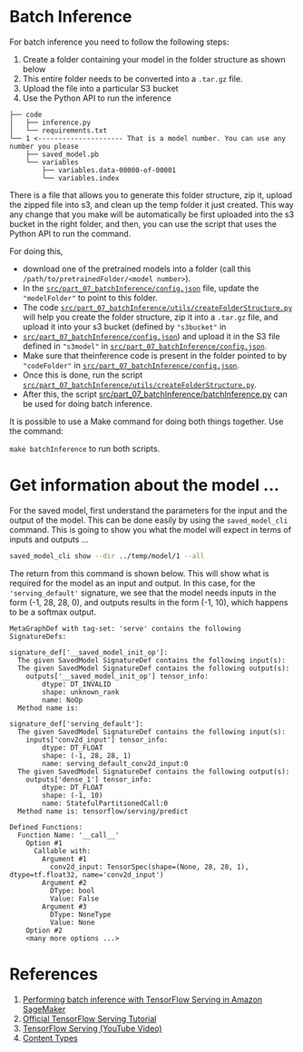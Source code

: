 # Batch Inference

For batch inference you need to follow the following steps:

1. Create a folder containing your model in the folder structure as shown below
2. This entire folder needs to be converted into a `.tar.gz` file.
3. Upload the file into a particular S3 bucket
4. Use the Python API to run the inference

```
├── code
│   ├── inference.py
│   └── requirements.txt
└── 1 <--------------------- That is a model number. You can use any number you please 
    ├── saved_model.pb
    └── variables
        ├── variables.data-00000-of-00001
        └── variables.index
```

There is a file that allows you to generate this folder structure, zip it, upload the zipped file into s3, and clean up the temp folder
it just created. This way any change that you make will be automatically be first uploaded into the s3 bucket in the right folder, and
then, you can use the script that uses the Python API to run the command.

For doing this, 

- download one of the pretrained models into a folder (call this `/path/to/pretrainedFolder/<model number>`). 
- In the [`src/part_07_batchInference/config.json`](https://github.com/sankhaMukherjee/sageMaker/blob/master/src/part_07_batchInference/config.json) file, update the `"modelFolder"` to point to this folder. 
- The code [`src/part_07_batchInference/utils/createFolderStructure.py`](https://github.com/sankhaMukherjee/sageMaker/blob/master/src/part_07_batchInference/utils/createFolderStructure.py) will help you create the folder structure, zip it into a `.tar.gz` file, and upload it into your s3 bucket (defined by `"s3bucket"` in 
- [`src/part_07_batchInference/config.json`](https://github.com/sankhaMukherjee/sageMaker/blob/master/src/part_07_batchInference/config.json)) and upload it in the S3 file defined in `"s3model"` in [`src/part_07_batchInference/config.json`](https://github.com/sankhaMukherjee/sageMaker/blob/master/src/part_07_batchInference/config.json).
- Make sure that theinference code is present in the folder pointed to by `"codeFolder"` in [`src/part_07_batchInference/config.json`](https://github.com/sankhaMukherjee/sageMaker/blob/master/src/part_07_batchInference/config.json).
- Once this is done, run the script [`src/part_07_batchInference/utils/createFolderStructure.py`](https://github.com/sankhaMukherjee/sageMaker/blob/master/src/part_07_batchInference/utils/createFolderStructure.py).
- After this, the script [src/part_07_batchInference/batchInference.py](https://github.com/sankhaMukherjee/sageMaker/blob/master/src/part_07_batchInference/batchInference.py) can be used for doing batch inference. 

It is possible to use a Make command for doing both things together. Use the command:

`make batchInference` to run both scripts.

# Get information about the model ...

For the saved model, first understand the parameters for the input and the output of the model. This can be
done easily by using the `saved_model_cli` command. This is going to show you what the model will expect in
terms of inputs and outputs ...

```bash
saved_model_cli show --dir ../temp/model/1 --all 
```

The return from this command is shown below. This will show what is required for the model as an input and
output. In this case, for the `'serving_default'` signature, we see that the model needs inputs in the form
(-1, 28, 28, 0), and outputs results in the form (-1, 10), which happens to be a softmax output. 

```
MetaGraphDef with tag-set: 'serve' contains the following SignatureDefs:

signature_def['__saved_model_init_op']:
  The given SavedModel SignatureDef contains the following input(s):
  The given SavedModel SignatureDef contains the following output(s):
    outputs['__saved_model_init_op'] tensor_info:
        dtype: DT_INVALID
        shape: unknown_rank
        name: NoOp
  Method name is: 

signature_def['serving_default']:
  The given SavedModel SignatureDef contains the following input(s):
    inputs['conv2d_input'] tensor_info:
        dtype: DT_FLOAT
        shape: (-1, 28, 28, 1)
        name: serving_default_conv2d_input:0
  The given SavedModel SignatureDef contains the following output(s):
    outputs['dense_1'] tensor_info:
        dtype: DT_FLOAT
        shape: (-1, 10)
        name: StatefulPartitionedCall:0
  Method name is: tensorflow/serving/predict

Defined Functions:
  Function Name: '__call__'
    Option #1
      Callable with:
        Argument #1
          conv2d_input: TensorSpec(shape=(None, 28, 28, 1), dtype=tf.float32, name='conv2d_input')
        Argument #2
          DType: bool
          Value: False
        Argument #3
          DType: NoneType
          Value: None
    Option #2
    <many more options ...>
```

# References

1. [Performing batch inference with TensorFlow Serving in Amazon SageMaker](https://aws.amazon.com/blogs/machine-learning/performing-batch-inference-with-tensorflow-serving-in-amazon-sagemaker/)
2. [Official TensorFlow Serving Tutorial](https://www.tensorflow.org/tfx/tutorials/serving/rest_simple)
3. [TensorFlow Serving (YouTube Video)](https://www.youtube.com/watch?v=zpKm8OxDBwE)
4. [Content Types](https://docs.aws.amazon.com/sagemaker/latest/dg/cdf-inference.html)


